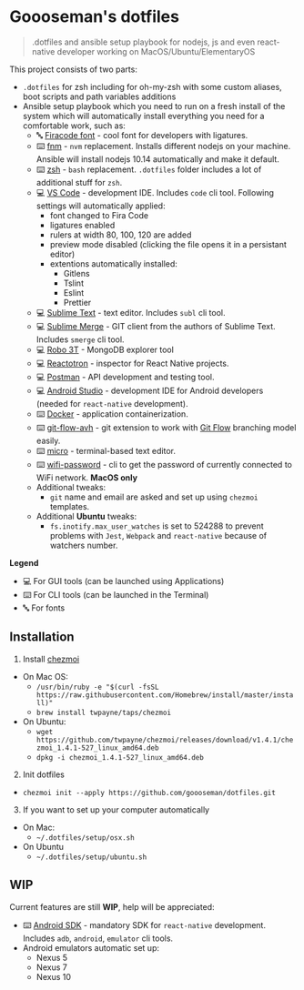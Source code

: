 # Goooseman's dotfiles

> .dotfiles and ansible setup playbook for nodejs, js and even react-native developer working on MacOS/Ubuntu/ElementaryOS

This project consists of two parts:

- `.dotfiles` for zsh including for oh-my-zsh with some custom aliases, boot scripts and path variables additions
- Ansible setup playbook which you need to run on a fresh install of the system which will automatically install everything you need for a comfortable work, such as:
    - 🔤 [Firacode font](https://app.programmingfonts.org/#firacode) - cool font for developers with ligatures.
    - ⌨️ [fnm](https://github.com/Schniz/fnm) - `nvm` replacement. Installs different nodejs on your machine. Ansible will install nodejs 10.14 automatically and make it default.
    - ⌨️ [zsh](https://ohmyz.sh/) - `bash` replacement. `.dotfiles` folder includes a lot of additional stuff for `zsh`.
    - 💻 [VS Code](https://code.visualstudio.com/) - development IDE. Includes `code` cli tool.
    Following settings will automatically applied:
        - font changed to Fira Code
        - ligatures enabled
        - rulers at width 80, 100, 120 are added
        - preview mode disabled (clicking the file opens it in a persistant editor)
        - extentions automatically installed:
            - Gitlens
            - Tslint
            - Eslint
            - Prettier
    - 💻 [Sublime Text](https://www.sublimetext.com/) - text editor. Includes `subl` cli tool.
    - 💻 [Sublime Merge](https://www.sublimemerge.com/) - GIT client from the authors of Sublime Text. Includes `smerge` cli tool.
    - 💻 [Robo 3T](https://robomongo.org/) - MongoDB explorer tool
    - 💻 [Reactotron](https://github.com/infinitered/reactotron) - inspector for React Native projects.
    - 💻 [Postman](https://www.getpostman.com/) - API development and testing tool.
    - 💻 [Android Studio](https://developer.android.com/studio) - development IDE for Android developers (needed for `react-native` development).
    - ⌨️ [Docker](https://www.docker.com/) - application containerization.
    - ⌨️ [git-flow-avh](https://github.com/petervanderdoes/gitflow-avh) - git extension to work with [Git Flow](https://danielkummer.github.io/git-flow-cheatsheet/) branching model easily.
    - ️️⌨️ [micro](https://github.com/zyedidia/micro) - terminal-based text editor.
    - ⌨️ [wifi-password](https://github.com/rauchg/wifi-password) - cli to get the password of currently connected to WiFi network. **MacOS only**
    - Additional tweaks:
        - `git` name and email are asked and set up using `chezmoi` templates.
    - Additional **Ubuntu** tweaks:
        - `fs.inotify.max_user_watches` is set to 524288 to prevent problems with `Jest`, `Webpack` and `react-native` because of watchers number.

**Legend** 
  - 💻 For GUI tools (can be launched using Applications)
  - ⌨️ For CLI tools (can be launched in the Terminal)
  - 🔤 For fonts

## Installation

1. Install [chezmoi](https://github.com/twpayne/chezmoi)
  - On Mac OS:
    - `/usr/bin/ruby -e "$(curl -fsSL https://raw.githubusercontent.com/Homebrew/install/master/install)"`
    - `brew install twpayne/taps/chezmoi`
  - On Ubuntu:
    - `wget https://github.com/twpayne/chezmoi/releases/download/v1.4.1/chezmoi_1.4.1-527_linux_amd64.deb`
    - `dpkg -i chezmoi_1.4.1-527_linux_amd64.deb`
2. Init dotfiles
  - `chezmoi init --apply https://github.com/goooseman/dotfiles.git`
3. If you want to set up your computer automatically
  - On Mac:
    - `~/.dotfiles/setup/osx.sh`
  - On Ubuntu
    - `~/.dotfiles/setup/ubuntu.sh`

## WIP

Current features are still **WIP**, help will be appreciated:
- ⌨️ [Android SDK](https://developer.android.com/studio/releases/sdk-tools) - mandatory SDK for `react-native` development. Includes `adb`, `android`, `emulator` cli tools. 
- Android emulators automatic set up:
  - Nexus 5
  - Nexus 7
  - Nexus 10